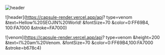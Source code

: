 ![header](https://capsule-render.vercel.app/api?type=venom&height=300&color=0:FF69B4,100:FA7000&text=Hellow%20SEOJIN%20World!&fontSize=70&stroke=FA7000)


![header](https://capsule-render.vercel.app/api?
type=venom
&text=Hellow%20SEOJIN%20World!
&fontSize=70
&color=0:FF69B4,
       100:FA7000
&stroke=FA7000)

![venom](https://capsule-render.vercel.app/api?
type=venom
&height=200
&text=I%20am%20Venom.
&fontSize=70
&color=0:FF69B4,100:FA7000
&stroke=b678c4)
